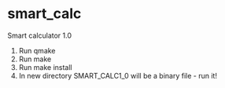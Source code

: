 # smart_calc
Smart calculator 1.0
1. Run qmake
2. Run make
3. Run make install
4. In new directory SMART_CALC1_0 will be a binary file - run it!
